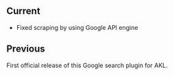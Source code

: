 ## Current
- Fixed scraping by using Google API engine
## Previous
First official release of this Google search plugin for AKL.